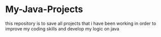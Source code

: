 # My-Java-Projects
this repository is to save all projects that i have been working in order to improve my coding skills and develop my logic on java
